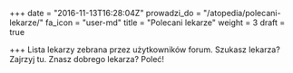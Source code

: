 +++
date = "2016-11-13T16:28:04Z"
prowadzi_do = "/atopedia/polecani-lekarze/"
fa_icon = "user-md"
title = "Polecani lekarze"
weight = 3
draft = true

+++
Lista lekarzy zebrana przez użytkowników forum. Szukasz lekarza?  Zajrzyj tu.
Znasz dobrego lekarza? Poleć!
